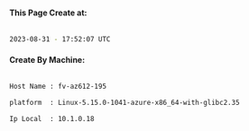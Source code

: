 
   
#### This Page Create at:

```bash

2023-08-31 - 17:52:07 UTC

```

#### Create By Machine:

```bash

Host Name : fv-az612-195

platform  : Linux-5.15.0-1041-azure-x86_64-with-glibc2.35

Ip Local  : 10.1.0.18

```

